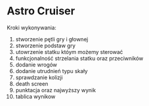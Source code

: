 # Astro Cruiser
Kroki wykonywania:
1. stworzenie pętli gry i głownej
2. stworzenie podstaw gry
3. utowrzenie statku któym możemy sterować
4. funkcjonalność strzelania statku oraz przeciwników
5. dodanie wrogów
6. dodanie utrudnień typu skały
7. sprawdzanie kolizji
8. death screen
9. punktacja oraz najwyższy wynik
10. tablica wynikow
